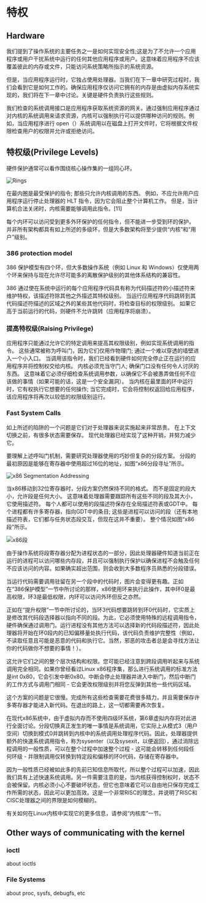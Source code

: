 # 特权

## Hardware

我们提到了操作系统的主要任务之一是如何实现安全性;这是为了不允许一个应用程序或用户干扰系统中运行的任何其他应用程序或用户。这意味着应用程序不应该覆盖彼此的内存或文件，只能访问系统策略所指示的系统资源。

但是，当应用程序运行时，它独占使用处理器。当我们在下一章中研究过程时，我们会看到它是如何工作的。确保应用程序仅访问它拥有的内存是由虚拟内存系统实现的，我们将在下一章中讨论。关键是硬件负责执行这些规则。

我们检查的系统调用接口是应用程序获取系统资源的网关。通过强制应用程序通过对内核的系统调用来请求资源，内核可以强制执行可以提供哪种访问的规则。例如，当应用程序进行 open（）系统调用以在磁盘上打开文件时，它将根据文件权限检查用户的权限并允许或拒绝访问。

## 特权级(Privilege Levels)

硬件保护通常可以看作围绕核心操作集的一组同心环。

![Rings](http://www.bottomupcs.com/chapter03/figures/priv.png)

在最内圈是最受保护的指令; 那些只允许内核调用的东西。 例如，不应允许用户应用程序运行停止处理器的 HLT 指令，因为它会阻止整个计算机工作。 但是，当计算机合法关闭时，内核需要能够调用此指令。[11]

每个内环可以访问受到更多外环保护的任何指令，但不能进一步受到环的保护。 并非所有架构都具有如上所述的多级环，但是大多数架构将至少提供“内核”和“用户”级别。

### 386 protection model

386 保护模型有四个环，但大多数操作系统（例如 Linux 和 Windows）仅使用两个环来保持与现在允许尽可能多的离散保护级别的其他体系结构的兼容性。

386 通过使在系统中运行的每个应用程序代码具有称为代码描述符的小描述符来维护特权，该描述符除其他之外描述其特权级别。 当运行应用程序代码跳转到其代码描述符描述的区域之外的某些其他代码时，将检查目标的权限级别。 如果它高于当前运行的代码，则硬件不允许跳转（应用程序将崩溃）。

### 提高特权级(Raising Privilege)

应用程序只能通过允许它的特定调用来提高其权限级别，例如实现系统调用的指令。 这些通常被称为呼叫门，因为它们仅用作物理门; 通过一个难以穿透的墙壁进入一个小入口。 当调用该指令时，我们已经看到硬件如何完全停止正在运行的应用程序并将控制权交给内核。 内核必须充当守门人; 确保门口没有任何令人讨厌的东西。 这意味着它必须仔细检查系统调用参数，以确保它不会被愚弄做任何不应该做的事情（如果可能的话，这是一个安全漏洞）。 当内核在最里面的环中运行时，它有权执行它想要的任何操作; 当它完成时，它会将控制权返回给应用程序，该应用程序将再次以较低的权限级别运行。

### Fast System Calls

如上所述的陷阱的一个问题是它们对于处理器来说实施起来非常昂贵。 在上下文切换之前，有很多状态需要保存。 现代处理器已经实现了这种开销，并努力减少它。

要理解上述呼叫门机制，需要研究处理器使用的巧妙但复杂的分段方案。 分段的最初原因是能够在寄存器中使用超过16位的地址，如图“x86分段寻址”所示。

![x86 Segmentation Addressing](http://www.bottomupcs.com/chapter03/figures/ia32-segmentation.png)

当x86移动到32位寄存器时，分段方案仍然保持不同的格式。 而不是固定的段大小，允许段是任何大小。 这意味着处理器需要跟踪所有这些不同的段及其大小，它使用描述符。 每个人都可以使用的段描述符保存在全局描述符表或GDT中。 每个进程都有许多寄存器，指向GDT中的条目; 这些是进程可以访问的段（还有本地描述符表，它们都与任务状态段交互，但现在这并不重要）。 整个情况如图“x86段”所示。

![x86段](http://www.bottomupcs.com/chapter03/figures/ia32-segments.png)

由于操作系统将段寄存器分配为进程状态的一部分，因此处理器硬件知道当前正在运行的进程可以访问哪些内存段，并且可以强制执行保护以确保进程不会触及任何不应该访问的内容。如果确实超出范围，则会收到大多数程序员熟悉的分段错误。

当运行代码需要调用驻留在另一个段中的代码时，图片会变得更有趣。正如在“386保护模型”一节中所讨论的那样，x86使用环来执行此操作，其中环0是最高权限，环3是最低权限，内环可以访问外环但反之亦然。

正如在“提升权限”一节中所讨论的，当环3代码想要跳转到环0代码时，它实质上是修改其代码段选择器以指向不同的段。为此，它必须使用特殊的远程调用指令，硬件确保通过调用门。运行进程没有其他方法可以选择新的代码段描述符，因此处理器将开始在环0段内的已知偏移量处执行代码，该代码负责维护完整性（例如，不读取任意且可能是恶意的代码和执行它。当然，邪恶的攻击者总是会寻找方法让你的代码做你不想要的事情！）。

这允许它们之间的整个层次结构和权限。您可能已经注意到跨段调用听起来与系统调用完全相同。如果你曾经看过Linux x86程序集，那么进行系统调用的标准方法是int 0x80，它会引发中断0x80。中断会停止处理器并进入中断门，然后中断门的工作方式与调用门相同 - 它会更改权限级别并将您反弹到其他一些代码区域。

这个方案的问题是它很慢。完成所有这些检查需要花费很多精力，并且需要保存许多寄存器才能进入新代码。在退出的路上，这一切都需要再次恢复。

在现代x86系统中，由于虚拟内存而不使用四级环系统，第6章虚拟内存将对此进行全面讨论。分段切换真正发生的唯一事情是系统调用，它实际上从模式3（用户空间）切换到模式0并跳转到内核中的系统调用处理程序代码。因此，处理器提供额外的快速系统调用指令，称为sysenter（以及sysexit，以便返回），通过消除远程调用的一般性质，可以在整个过程中加速整个过程 - 这可能会转移到任何段任何环级 - 并限制调用仅转换到特定段和偏移的环0代码，存储在寄存器中。

因为一般性质已经被如此多的先前已知信息所取代，所以整个过程可以加速，因此我们具有上述快速系统调用。另一件需要注意的是，当内核获得控制权时，状态不会被保留。内核必须小心不要破坏状态，但它也意味着它可以自由地只保存完成工作所需的状态，因此可以更加高效。这是一个非常RISC的理念，并说明了RISC和CISC处理器之间的界限是如何模糊的。

有关如何在Linux内核中实现它的更多信息，请参阅“内核库”一节。

## Other ways of communicating with the kernel

### ioctl

about ioctls

### File Systems

about proc, sysfs, debugfs, etc
